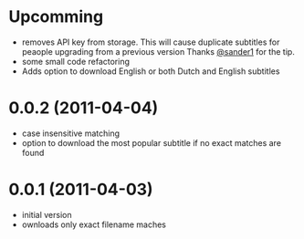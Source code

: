 # Upcomming
* removes API key from storage. This will cause duplicate subtitles for peaople upgrading from a previous version Thanks [@sander1](https://github.com/sander1) for the tip.
* some small code refactoring
* Adds option to download English or both Dutch and English subtitles

# 0.0.2 (2011-04-04)
* case insensitive matching
* option to download the most popular subtitle if no exact matches are found

# 0.0.1 (2011-04-03)
* initial version
* ownloads only exact filename maches
